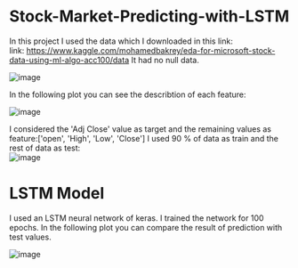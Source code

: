 # Stock-Market-Predicting-with-LSTM
In this project I used the data which I downloaded in this link:    
link: https://www.kaggle.com/mohamedbakrey/eda-for-microsoft-stock-data-using-ml-algo-acc100/data
It had no null data.   


![image](https://user-images.githubusercontent.com/67642255/145197907-7f14cc19-b143-4b22-b311-5a2339331ef4.png)


In the following plot you can see the describtion of each feature:    

![image](https://user-images.githubusercontent.com/67642255/145198933-ebeb9d8b-af28-43e5-8be4-12454160cf1b.png)

I considered the 'Adj Close' value as target and the remaining values as feature:['open', 'High', 'Low', 'Close']
I used 90 % of data as train and the rest of data as test:   
![image](https://user-images.githubusercontent.com/67642255/145199216-93c9a2e6-f36e-4441-9e83-857bd45bfdf3.png)

# LSTM Model

I used an LSTM neural network of keras. 
I trained the network for 100 epochs.
In the following plot you can compare the result of prediction with test values.   

![image](https://user-images.githubusercontent.com/67642255/145199974-e76e5bed-bd9e-4bd5-b687-187617cad402.png)
